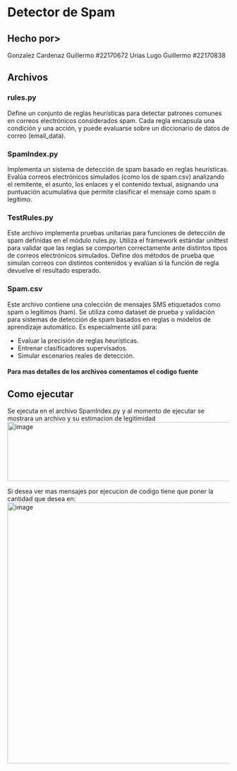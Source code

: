 # Detector de Spam

## Hecho por>
Gonzalez Cardenaz Guillermo #22170672
Urias Lugo Guillermo #22170838

## Archivos
### rules.py
Define un conjunto de reglas heurísticas para detectar patrones comunes en correos electrónicos considerados spam. Cada regla encapsula una condición y una acción, y puede evaluarse sobre un diccionario de datos de correo (email_data).

### SpamIndex.py
Implementa un sistema de detección de spam basado en reglas heurísticas. Evalúa correos electrónicos simulados (como los de spam.csv) analizando el remitente, el asunto, los enlaces y el contenido textual, asignando una puntuación acumulativa que permite clasificar el mensaje como spam o legítimo.

### TestRules.py
Este archivo implementa pruebas unitarias para funciones de detección de spam definidas en el módulo rules.py. Utiliza el framework estándar unittest para validar que las reglas se comporten correctamente ante distintos tipos de correos electrónicos simulados.
Define dos métodos de prueba que simulan correos con distintos contenidos y evalúan si la función de regla devuelve el resultado esperado.

### Spam.csv
Este archivo contiene una colección de mensajes SMS etiquetados como spam o legítimos (ham). Se utiliza como dataset de prueba y validación para sistemas de detección de spam basados en reglas o modelos de aprendizaje automático. Es especialmente útil para:
- Evaluar la precisión de reglas heurísticas.
- Entrenar clasificadores supervisados.
- Simular escenarios reales de detección.

#### Para mas detalles de los archivos comentamos el codigo fuente 


## Como ejecutar 
Se ejecuta en el archivo SpamIndex.py y al momento de ejecutar se mostrara un archivo y su estimacion de legitimidad
<img width="1181" height="134" alt="image" src="https://github.com/user-attachments/assets/e6af2710-5b5a-45da-b363-230dc2dcc2da" />

Si desea ver mas mensajes por ejecucion de codigo tiene que poner la cantidad que desea en:
<img width="1128" height="591" alt="image" src="https://github.com/user-attachments/assets/6209d5ff-caeb-4899-a225-df704f583ca9" />


